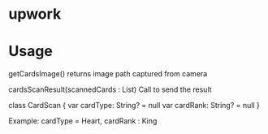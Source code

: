 # upwork
# Usage
getCardsImage() returns image path captured from camera

cardsScanResult(scannedCards : List<CardScan>) Call to send the result

class CardScan {
    var cardType: String? = null
    var cardRank: String? = null
}

Example: cardType = Heart, cardRank : King
